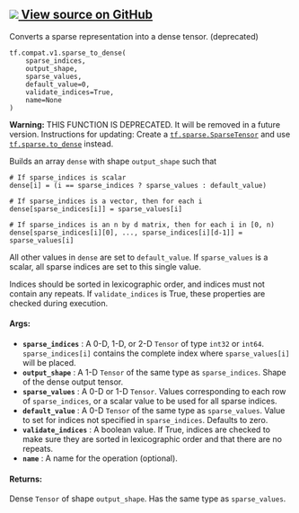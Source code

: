 [ ![](https://tensorflow.google.cn/images/GitHub-Mark-32px.png) View source on
GitHub
](https://github.com/tensorflow/tensorflow/blob/r2.0/tensorflow/python/ops/sparse_ops.py#L994-L1050)  
---  
  
Converts a sparse representation into a dense tensor. (deprecated)

    
    
    tf.compat.v1.sparse_to_dense(
        sparse_indices,
        output_shape,
        sparse_values,
        default_value=0,
        validate_indices=True,
        name=None
    )
    

**Warning:** THIS FUNCTION IS DEPRECATED. It will be removed in a future
version. Instructions for updating: Create a
[`tf.sparse.SparseTensor`](https://tensorflow.google.cn/api_docs/python/tf/sparse/SparseTensor)
and use
[`tf.sparse.to_dense`](https://tensorflow.google.cn/api_docs/python/tf/sparse/to_dense)
instead.

Builds an array `dense` with shape `output_shape` such that

    
    
    # If sparse_indices is scalar
    dense[i] = (i == sparse_indices ? sparse_values : default_value)
    
    # If sparse_indices is a vector, then for each i
    dense[sparse_indices[i]] = sparse_values[i]
    
    # If sparse_indices is an n by d matrix, then for each i in [0, n)
    dense[sparse_indices[i][0], ..., sparse_indices[i][d-1]] = sparse_values[i]
    

All other values in `dense` are set to `default_value`. If `sparse_values` is
a scalar, all sparse indices are set to this single value.

Indices should be sorted in lexicographic order, and indices must not contain
any repeats. If `validate_indices` is True, these properties are checked
during execution.

#### Args:

  * **`sparse_indices`** : A 0-D, 1-D, or 2-D `Tensor` of type `int32` or `int64`. `sparse_indices[i]` contains the complete index where `sparse_values[i]` will be placed.
  * **`output_shape`** : A 1-D `Tensor` of the same type as `sparse_indices`. Shape of the dense output tensor.
  * **`sparse_values`** : A 0-D or 1-D `Tensor`. Values corresponding to each row of `sparse_indices`, or a scalar value to be used for all sparse indices.
  * **`default_value`** : A 0-D `Tensor` of the same type as `sparse_values`. Value to set for indices not specified in `sparse_indices`. Defaults to zero.
  * **`validate_indices`** : A boolean value. If True, indices are checked to make sure they are sorted in lexicographic order and that there are no repeats.
  * **`name`** : A name for the operation (optional).

#### Returns:

Dense `Tensor` of shape `output_shape`. Has the same type as `sparse_values`.

